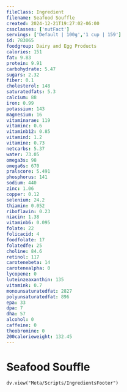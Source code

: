 ```yaml
---
fileClass: Ingredient
filename: Seafood Souffle
created: 2024-12-21T19:27:02-06:00
cssclasses: ['nutFact']
servings: ['Default | 100g','1 cup | 159']
id: 783065
foodgroup: Dairy and Egg Products 
calories: 151
fat: 9.83
protein: 9.91
carbohydrate: 5.47
sugars: 2.32
fiber: 0.1
cholesterol: 148
saturatedfats: 5.3
calcium: 88
iron: 0.99
potassium: 143
magnesium: 16
vitaminarae: 119
vitaminc: 0.6
vitaminb12: 0.85
vitamind: 1.2
vitamine: 0.73
netcarbs: 5.37
water: 73.05
omega3s: 98
omega6s: 670
pralscore: 5.491
phosphorus: 141
sodium: 440
zinc: 1.06
copper: 0.12
selenium: 24.2
thiamin: 0.052
riboflavin: 0.23
niacin: 1.38
vitaminb6: 0.095
folate: 22
folicacid: 4
foodfolate: 17
folatedfe: 25
choline: 84.6
retinol: 117
carotenebeta: 14
carotenealpha: 0
lycopene: 0
luteinzeaxanthin: 135
vitamink: 0.7
monounsaturatedfat: 2827
polyunsaturatedfat: 896
epa: 33
dpa: 7
dha: 57
alcohol: 0
caffeine: 0
theobromine: 0
200calorieweight: 132.45
---
```


# Seafood Souffle

```dataviewjs
dv.view("Meta/Scripts/IngredientsFooter")
```